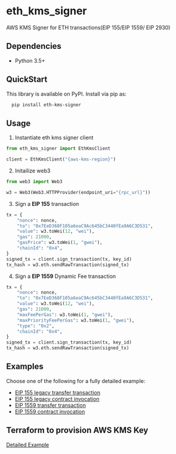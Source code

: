# eth_kms_signer

AWS KMS Signer for ETH transactions(EIP 155/EIP 1559/ EIP 2930)

## Dependencies

- Python 3.5+

## QuickStart

This library is available on PyPI. Install via pip as:

```sh
  pip install eth-kms-signer
```

## Usage

1. Instantiate eth kms signer client

```python
from eth_kms_signer import EthKmsClient

client = EthKmsClient("{aws-kms-region}")
```

2. Initailize web3

```python
from web3 import Web3

w3 = Web3(Web3.HTTPProvider(endpoint_uri="{rpc_url}"))
```

3. Sign a **EIP 155** transaction

```python
tx = {
    "nonce": nonce,
    "to": "0x7EeD368F105a6eaC9Ac645bC3440fEa9A6C3D531",
    "value": w3.toWei(12, "wei"),
    "gas": 21000,
    "gasPrice": w3.toWei(1, "gwei"),
    "chainId": "0x4",
}
signed_tx = client.sign_transaction(tx, key_id)
tx_hash = w3.eth.sendRawTransaction(signed_tx)
```

4. Sign a **EIP 1559** Dynamic Fee transaction

```python
tx = {
    "nonce": nonce,
    "to": "0x7EeD368F105a6eaC9Ac645bC3440fEa9A6C3D531",
    "value": w3.toWei(12, "wei"),
    "gas": 21000,
    "maxFeePerGas": w3.toWei(1, "gwei"),
    "maxPriorityFeePerGas": w3.toWei(1, "gwei"),
    "type": "0x2",
    "chainId": "0x4",
}
signed_tx = client.sign_transaction(tx, key_id)
tx_hash = w3.eth.sendRawTransaction(signed_tx)
```

## Examples

Choose one of the following for a fully detailed example:

- [EIP 155 legacy transfer transaction](./examples/legacy/transfer.py)
- [EIP 155 legacy contract invocation](./examples/legacy/contract_invoke.py)
- [EIP 1559 transfer transaction](./examples/eip1559/transfer.py)
- [EIP 1559 contract invocation](./examples/eip1559/contract_invoke.py)

## Terraform to provision AWS KMS Key

[Detailed Example](./examples/terraform/main.tf)
